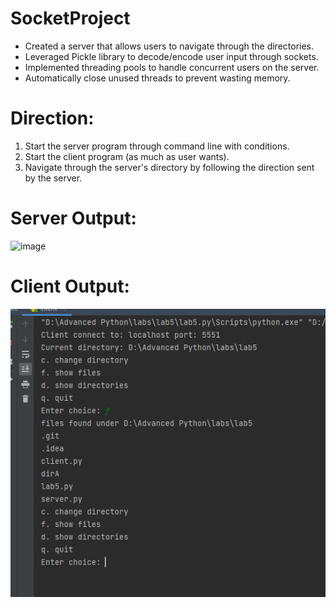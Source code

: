 # SocketProject
- Created a server that allows users to navigate through the directories.
- Leveraged Pickle library to decode/encode user input through sockets.
- Implemented threading pools to handle concurrent users on the server.
- Automatically close unused threads to prevent wasting memory.

# Direction:
1. Start the server program through command line with conditions.  
2. Start the client program (as much as user wants).
3. Navigate through the server's directory by following the direction sent by the server.

# Server Output:
![image](https://user-images.githubusercontent.com/66939964/158077822-4e038f64-0523-4ddf-801e-7f1474c74479.png)
# Client Output:
![image](https://github.com/issaturtle/SocketProject/blob/master/dirA/clientside.PNG?raw=true)
